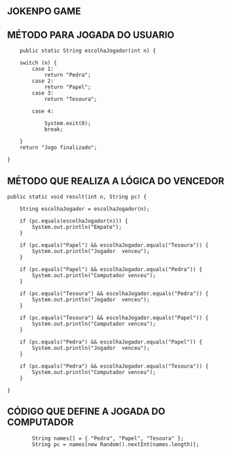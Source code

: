 ## JOKENPO GAME





## MÉTODO PARA JOGADA DO USUARIO

        public static String escolhaJogador(int n) {

        switch (n) {
            case 1:
                return "Pedra";
            case 2:
                return "Papel";
            case 3:
                return "Tesoura";

            case 4:

                System.exit(0);
                break;

        }
        return "Jogo finalizado";

    }
    
    
## MÉTODO QUE REALIZA A LÓGICA DO VENCEDOR


      
    public static void result(int n, String pc) {

        String escolhaJogador = escolhaJogador(n);

        if (pc.equals(escolhaJogador(n))) {
            System.out.println("Empate");
        }

        if (pc.equals("Papel") && escolhaJogador.equals("Tesoura")) {
            System.out.println("Jogador  venceu");
        }

        if (pc.equals("Papel") && escolhaJogador.equals("Pedra")) {
            System.out.println("Computador venceu");
        }

        if (pc.equals("Tesoura") && escolhaJogador.equals("Pedra")) {
            System.out.println("Jogador  venceu");
        }

        if (pc.equals("Tesoura") && escolhaJogador.equals("Papel")) {
            System.out.println("Computador venceu");
        }

        if (pc.equals("Pedra") && escolhaJogador.equals("Papel")) {
            System.out.println("Jogador  venceu");
        }

        if (pc.equals("Pedra") && escolhaJogador.equals("Tesoura")) {
            System.out.println("Computador venceu");
        }

    }
    
    
   ## CÓDIGO QUE DEFINE A JOGADA DO COMPUTADOR
   
   
            String names[] = { "Pedra", "Papel", "Tesoura" };
            String pc = names[new Random().nextInt(names.length)];
